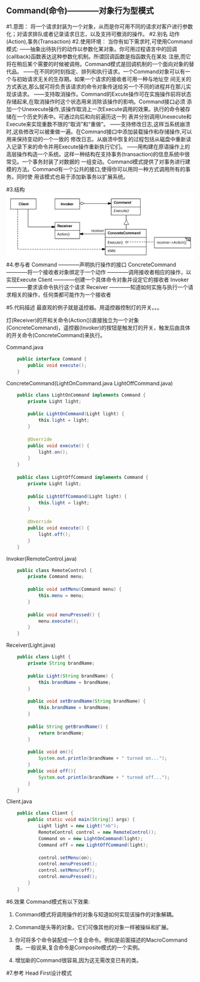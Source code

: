 Command(命令)————对象行为型模式
----------
#1.意图：
将一个请求封装为一个对象，从而是你可用不同的请求对客户进行参数化；对请求排队或者记录请求日志，以及支持可撤消的操作。
#2.别名
动作(Action),事务(Transaction)
#2.使用环境：
    当你有如下需求时,可使用Command模式:
    ——抽象出待执行的动作以参数化某对象。你可用过程语言中的回调(callback)函数表达这种参数化机制。所谓回调函数是指函数先在某处
        注册,而它将在稍后某个需要的时候被调用。Command模式是回调机制的一个面向对象的替代品。
    ——在不同的时刻指定、排列和执行请求。一个Command对象可以有一个与初始请求无关的生存期。如果一个请求的接收者可用一种与地址空
        间无关的方式表达,那么就可将负责该请求的命令对象传送给另一个不同的进程并在那儿实现该请求。
    ——支持取消操作。Command的Excute操作可在实施操作前将状态存储起来,在取消操作时这个状态用来消除该操作的影响。Command接口必须
        添加一个Unexecute操作,该操作取消上一次Execute调用的效果。执行的命令被存储在一个历史列表中。可通过向后和向前遍历这一列
        表并分别调用Unexecute和Execute来实现重数不限的“取消”和“重做”。
    ——支持修改日志,这样当系统崩溃时,这些修改可以被重做一遍。在Command接口中添加装载操作和存储操作,可以用来保持变动的一个一致的
        修改日志。从崩溃中恢复的过程包括从磁盘中重新读入记录下来的命令并用Execute操作重新执行它们。
    ——用构建在原语操作上的高层操作构造一个系统。这样一种结构在支持事务(transaction)的信息系统中很常见。一个事务封装了对数据的
        一组变动。Command模式提供了对事务进行建模的方法。Command有一个公共的接口,使得你可以用同一种方式调用所有的事务。同时使
        用该模式也易于添加新事务以扩展系统。
    
#3.结构
![github](https://github.com/IceDcap/Gof-DesignPatterns/blob/master/uml/Command.JPG "Command")
#4.参与者
    Command
        ————声明执行操作的接口
    ConcreteCommand
        ————将一个接收者对象绑定于一个动作
        ————调用接收者相应的操作，以实现Execute
    Client
        ————创建一个具体命令对象并设定它的接收者
    Invoker
        ————要求该命令执行这个请求
    Receiver
        ————知道如何实施与执行一个请求相关的操作，任何类都可能作为一个接收者

#5.代码描述
最直观的例子就是遥控器。用遥控器控制灯的开关。。。

灯(Receiver)的开和关命令(Action())直接独立为一个对象(ConcreteCommand)，遥控器(Invoker)的按钮是触发灯的开关，触发后由具体
的开关命令(ConcreteCommand)来执行。

Command.java

```Java
    public interface Command {
        public void execute();
    }
```

ConcreteCommand(LightOnCommand.java LightOffCommand.java)

```Java
    public class LightOnCommand implements Command {
        private Light light;
    
        public LightOnCommand(Light light) {
            this.light = light;
        }
    
        @Override
        public void execute() {
            light.on();
        }
    }
    
    public class LightOffCommand implements Command {
        private Light light;
    
        public LightOffCommand(Light light) {
            this.light = light;
        }
    
        @Override
        public void execute() {
            light.off();
        }
    }
```
    
Invoker(RemoteControl.java)

```Java
    public class RemoteControl {
        private Command menu;
    
        public void setMenu(Command menu) {
            this.menu = menu;
        }
    
        public void menuPressed() {
            menu.execute();
        }
    }
```
    
Receiver(Light.java)

```Java
    public class Light {
        private String brandName;
    
        public Light(String brandName) {
            this.brandName = brandName;
        }
    
        public void setBrandName(String brandName) {
            this.brandName = brandName;
        }
    
        public String getBrandName() {
            return brandName;
        }
    
        public void on(){
            System.out.println(brandName + " turned on...");
        }
        public void off(){
            System.out.println(brandName + " turned off...");
        }
    }
```

Client.java

```Java
    public class Client {
        public static void main(String[] args) {
            Light light = new Light("nb");
            RemoteControl control = new RemoteControl();
            Command on = new LightOnCommand(light);
            Command off = new LightOffCommand(light);
    
            control.setMenu(on);
            control.menuPressed();
            control.setMenu(off);
            control.menuPressed();
        }
    }
```
    
#6.效果
Command模式有以下效果:

1) Command模式将调用操作的对象与知道如何实现该操作的对象解耦。 

2) Command是头等的对象。它们可像其他的对象一样被操纵和扩展。

3) 你可将多个命令装配成一个复合命令。例如是前面描述的MacroCommand类。一般说来,复合命令是Composite模式的一个实例。

4) 增加新的Command很容易,因为这无需改变已有的类。

#7.参考
Head First设计模式